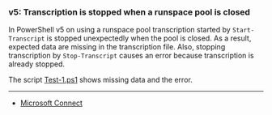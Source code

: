 
### v5: Transcription is stopped when a runspace pool is closed

In PowerShell v5 on using a runspace pool transcription started by
`Start-Transcript` is stopped unexpectedly when the pool is closed.
As a result, expected data are missing in the transcription file.
Also, stopping transcription by `Stop-Transcript` causes an error
because transcription is already stopped.

The script [Test-1.ps1](Test-1.ps1) shows missing data and the error.

****

- [Microsoft Connect](https://connect.microsoft.com/PowerShell/feedback/details/1877597)
